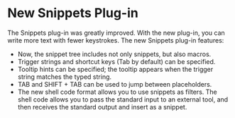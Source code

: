 # New Snippets Plug-in

The Snippets plug-in was greatly improved. With the new plug-in, you can write more text with fewer keystrokes. The new Snippets plug-in features:

- Now, the snippet tree includes not only snippets, but also macros.
- Trigger strings and shortcut keys (Tab by default) can be specified.
- Tooltip hints can be specified; the tooltip appears when the trigger string matches the typed string.
- TAB and SHIFT + TAB can be used to jump between placeholders.
- The new shell code format allows you to use snippets as filters. The shell code allows you to pass the standard input to an external tool, and then receives the standard output and insert as a snippet.